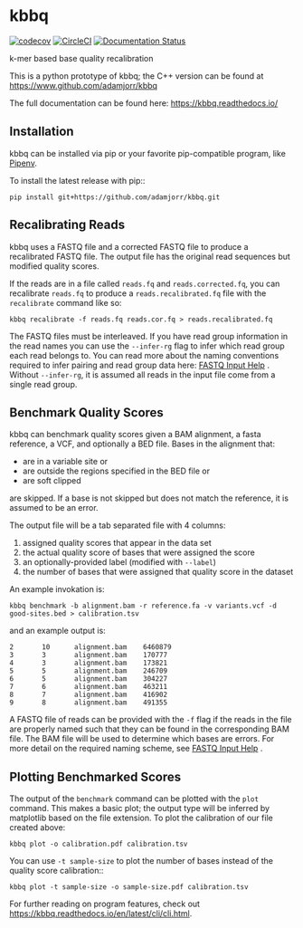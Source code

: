 # kbbq

[![codecov](https://codecov.io/gh/adamjorr/kbbq-py/branch/master/graph/badge.svg)](https://codecov.io/gh/adamjorr/kbbq-py)
[![CircleCI](https://circleci.com/gh/adamjorr/kbbq-py.svg?style=svg)](https://circleci.com/gh/adamjorr/kbbq-py)
[![Documentation Status](https://readthedocs.org/projects/kbbq/badge/?version=latest)](https://kbbq.readthedocs.io/en/latest/?badge=latest)

k-mer based base quality recalibration

This is a python prototype of kbbq; the C++ version can be found at https://www.github.com/adamjorr/kbbq

The full documentation can be found here: https://kbbq.readthedocs.io/

## Installation

kbbq can be installed via pip or your favorite pip-compatible program,
like [Pipenv](https://docs.pipenv.org/).

To install the latest release with pip::

	pip install git+https://github.com/adamjorr/kbbq.git

## Recalibrating Reads

kbbq uses a FASTQ file and a corrected FASTQ file to produce a recalibrated
FASTQ file. The output file has the original read sequences but modified quality
scores.

If the reads are in a file called `reads.fq` and `reads.corrected.fq`, you can
recalibrate `reads.fq` to produce a `reads.recalibrated.fq` file
with the `recalibrate` command like so:

```
kbbq recalibrate -f reads.fq reads.cor.fq > reads.recalibrated.fq
```

The FASTQ files must be interleaved. If you have read group information in the
read names you can use the ``--infer-rg`` flag to infer which read group each
read belongs to. You can read more about the naming conventions required to
infer pairing and read group data here: [FASTQ Input Help](https://kbbq.readthedocs.io/en/latest/cli/fastq_input.html#fastq-input-help) .
Without ``--infer-rg``, it is assumed all reads in the input file come from a single
read group.

Benchmark Quality Scores
------------------------
kbbq can benchmark quality scores given a BAM alignment, a fasta reference,
a VCF, and optionally a BED file. Bases in the alignment that:

 - are in a variable site or
 - are outside the regions specified in the BED file or
 - are soft clipped

are skipped. If a base is not skipped but does not match the reference, it is
assumed to be an error.

The output file will be a tab separated file with 4 columns:

1. assigned quality scores that appear in the data set
2. the actual quality score of bases that were assigned the score
3. an optionally-provided label (modified with ``--label``)
4. the number of bases that were assigned that quality score in the dataset

An example invokation is:

```
kbbq benchmark -b alignment.bam -r reference.fa -v variants.vcf -d good-sites.bed > calibration.tsv
```

and an example output is:

```
2       10      alignment.bam    6460879
3       3       alignment.bam    170777
4       3       alignment.bam    173821
5       5       alignment.bam    246709
6       5       alignment.bam    304227
7       6       alignment.bam    463211
8       7       alignment.bam    416902
9       8       alignment.bam    491355
```

A FASTQ file of reads can be provided with the `-f` flag if the reads in the file are properly
named such that they can be found in the corresponding BAM file. The BAM file will be used to determine
which bases are errors. For more detail on the required naming scheme, see [FASTQ Input Help](https://kbbq.readthedocs.io/en/latest/cli/fastq_input.html#fastq-input-help) .

Plotting Benchmarked Scores
---------------------------

The output of the `benchmark` command can be plotted with the `plot` command.
This makes a basic plot; the output type will be inferred by matplotlib based on the
file extension. To plot the calibration of our file created above:

```
kbbq plot -o calibration.pdf calibration.tsv
```

You can use `-t sample-size` to plot the number of bases instead of the quality
score calibration::

```
kbbq plot -t sample-size -o sample-size.pdf calibration.tsv
```

For further reading on program features, check out https://kbbq.readthedocs.io/en/latest/cli/cli.html.

